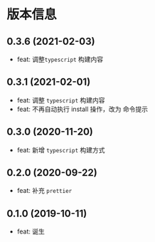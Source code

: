 # 版本信息

## 0.3.6 (2021-02-03)
* feat: 调整`typescript` 构建内容
## 0.3.1 (2021-02-01)
* feat: 调整 `typescript` 构建内容
* feat: 不再自动执行 install 操作，改为 命令提示
## 0.3.0 (2020-11-20)
* feat: 新增 `typescript` 构建方式
## 0.2.0 (2020-09-22)
* feat: 补充 `prettier`

## 0.1.0 (2019-10-11)
* feat: 诞生